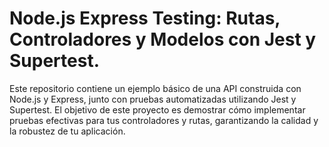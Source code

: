 # Node.js Express Testing: Rutas, Controladores y Modelos con Jest y Supertest.

Este repositorio contiene un ejemplo básico de una API construida con Node.js y Express, junto con pruebas automatizadas utilizando Jest y Supertest. El objetivo de este proyecto es demostrar cómo implementar pruebas efectivas para tus controladores y rutas, garantizando la calidad y la robustez de tu aplicación.

